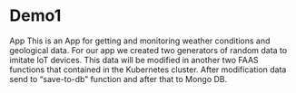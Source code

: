 # Demo1

App
This is an App for getting and monitoring weather conditions and geological data.
For our app we created two generators of random data to imitate IoT devices. 
This data will be modified in another two FAAS functions that contained in the Kubernetes cluster. 
After modification data send to “save-to-db” function and after that to Mongo DB.  
